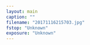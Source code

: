 ```yaml
---
layout: main
caption: ""
filename: "20171116215703.jpg"
fstop: "Unknown"
exposure: "Unknown"
---
```

